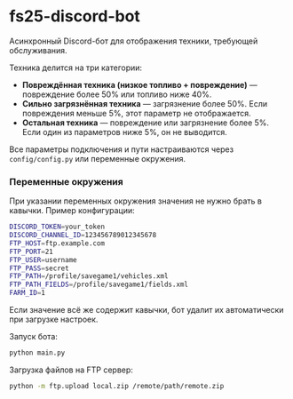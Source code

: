 fs25-discord-bot
=================

Асинхронный Discord-бот для отображения техники, требующей обслуживания.

Техника делится на три категории:

* **Повреждённая техника (низкое топливо + повреждение)** — повреждение более 50% или топливо ниже 40%.
* **Сильно загрязнённая техника** — загрязнение более 50%. Если повреждения меньше 5%, этот параметр не отображается.
* **Остальная техника** — повреждение или загрязнение более 5%. Если один из параметров ниже 5%, он не выводится.

Все параметры подключения и пути настраиваются через `config/config.py` или переменные окружения.

### Переменные окружения

При указании переменных окружения значения не нужно брать в кавычки. Пример конфигурации:

```bash
DISCORD_TOKEN=your_token
DISCORD_CHANNEL_ID=123456789012345678
FTP_HOST=ftp.example.com
FTP_PORT=21
FTP_USER=username
FTP_PASS=secret
FTP_PATH=/profile/savegame1/vehicles.xml
FTP_PATH_FIELDS=/profile/savegame1/fields.xml
FARM_ID=1
```

Если значение всё же содержит кавычки, бот удалит их автоматически при загрузке настроек.

Запуск бота:

```bash
python main.py
```

Загрузка файлов на FTP сервер:

```bash
python -m ftp.upload local.zip /remote/path/remote.zip
```

